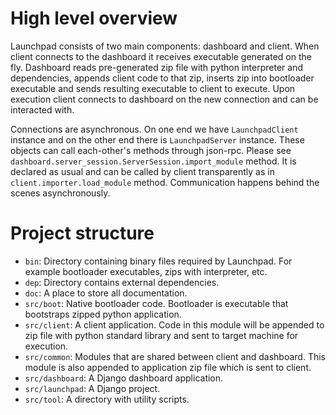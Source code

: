 High level overview
===================

Launchpad consists of two main components: dashboard and client. When client connects to the dashboard it receives 
executable generated on the fly. Dashboard reads pre-generated zip file with python interpreter and dependencies,
appends client code to that zip, inserts zip into bootloader executable and sends resulting executable to client to
execute. Upon execution client connects to dashboard on the new connection and can be interacted with. 

Connections are asynchronous. On one end we have `LaunchpadClient` instance and on the other end there is 
`LaunchpadServer` instance. These objects can call each-other's methods through json-rpc. Please see
`dashboard.server_session.ServerSession.import_module` method. It is declared as usual and can be called by client
transparently as in `client.importer.load_module` method. Communication happens behind the scenes asynchronously.

# Project structure

* `bin`: Directory containing binary files required by Launchpad. For example bootloader executables, zips with 
interpreter, etc.
* `dep`: Directory contains external dependencies.
* `doc`: A place to store all documentation.
* `src/boot`: Native bootloader code. Bootloader is executable that bootstraps zipped python application.
* `src/client`: A client application. Code in this module will be appended to zip file with python standard library and 
sent to target machine for execution.
* `src/common`: Modules that are shared between client and dashboard. This module is also appended to application zip 
file which is sent to client.
* `src/dashboard`: A Django dashboard application.
* `src/launchpad`: A Django project.
* `src/tool`: A directory with utility scripts.

